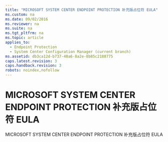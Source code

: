 ```yaml
---
title: "MICROSOFT SYSTEM CENTER ENDPOINT PROTECTION 补充版占位符 EULA"
ms.custom: na
ms.date: 09/02/2016
ms.reviewer: na
ms.suite: na
ms.tgt_pltfrm: na
ms.topic: article
applies_to: 
  - Endpoint Protection
  - System Center Configuration Manager (current branch)
ms.assetid: db3ca12d-b737-40a6-8a2e-8b85c2188775
caps.latest.revision: 3
caps.handback.revision: 3
robots: noindex,nofollow
---
```

# MICROSOFT SYSTEM CENTER ENDPOINT PROTECTION 补充版占位符 EULA
MICROSOFT SYSTEM CENTER ENDPOINT PROTECTION 补充版占位符 EULA